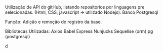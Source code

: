 Utilização de API do gitHub, listando repositorios por linguagens pre selecionadas. (Html, CSS, javascript -> utilizado Nodejs). Banco Postgresql

Função: Adição e remoção do registro da base.

Bibliotecas Utilizadas: Axios Babel Express Nunjucks Sequelise (orm) pg (postgresql)

d
